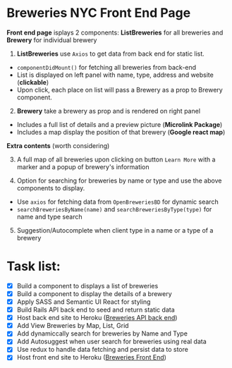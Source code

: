 # Breweries NYC Front End Page 

**Front end page** isplays 2 components: **ListBreweries** for all breweries and **Brewery** for individual brewery

1. **ListBreweries** use `Axios` to get data from back end for static list.
  - `componentDidMount()` for fetching all breweries from back-end
  - List is displayed on left panel with name, type, address and website (**clickable**)
  - Upon click, each place on list will pass a Brewery as a prop to Brewery component.

2. **Brewery** take a brewery as prop and is rendered on right panel
  - Includes a full list of details and a preview picture (**Microlink Package**)
  - Includes a map display the position of that brewery (**Google react map**)

**Extra contents** (worth considering)

3. A full map of all breweries upon clicking on button `Learn More` with a marker and a popup of brewery's information

4. Option for searching for breweries by name or type and use the above components to display.
  -  Use `axios` for fetching data from `OpenBreweriesBD` for dynamic search
  - `searchBreweriesByName(name)` and `searchBreweriesByType(type)` for name and type search

5. Suggestion/Autocomplete when client type in a name or a type of a brewery

# Task list:

- [x] Build a component to displays a list of breweries
- [x] Build a component to display the details of a brewery
- [x] Apply SASS and Semantic UI React for styling
- [x] Build Rails API back end to seed and return static data
- [x] Host back end site to Heroku ([Breweries API back end](https://breweries-api.herokuapp.com/api/v1/places))
- [x] Add View Breweries by Map, List, Grid
- [x] Add dynamiccally search for breweries by Name and Type
- [x] Add Autosuggest when user search for breweries using real data
- [x] Use redux to handle data fetching and persist data to store
- [x] Host front end site to Heroku ([Breweries Front End](https://nycbreweries.herokuapp.com/))